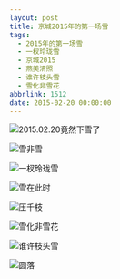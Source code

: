 ```yaml
---
layout: post
title: 京城2015年的第一场雪
tags:
  - 2015年的第一场雪
  - 一杈玲珑雪
  - 京城2015
  - 燕美清照
  - 谁许枝头雪
  - 雪化非雪花
abbrlink: 1512
date: 2015-02-20 00:00:00
---
```


<!-- build time:Sat Jun 23 2018 12:05:15 GMT+0800 (中国标准时间) -->

![2015.02.20竟然下雪了](http://ww1.sinaimg.cn/large/4eed32f2jw1epfk9h2nsmj21kw0w04qp.jpg "你怎么好意思这时候下雪呢")

![雪非雪](http://ww3.sinaimg.cn/large/4eed32f2jw1epfk9nw1vgj21kw0w07wh.jpg "雪非雪，花非花")

![一杈玲珑雪](http://ww4.sinaimg.cn/large/4eed32f2jw1epfk9tki8cj21kw0w01kx.jpg "一杈玲珑雪")

![雪在此时](http://ww1.sinaimg.cn/large/4eed32f2jw1epfka2bk7yj21kw0w01kx.jpg "雪在此时")

![压千枝](http://ww4.sinaimg.cn/large/4eed32f2jw1epfka913t5j21kw0w04qp.jpg "压千枝")

![雪化非雪花](http://ww4.sinaimg.cn/large/4eed32f2jw1epfkab09fcj21kw0w0n65.jpg "雪化非雪花")

![谁许枝头雪](http://ww3.sinaimg.cn/large/4eed32f2jw1epfkad40v5j21kw0w0123.jpg "谁许枝头雪")

![圆落](http://ww2.sinaimg.cn/mw690/4eed32f2jw1epfkaey6gbj21kw0w0qb5.jpg "圆落")
<!-- rebuild by neat -->